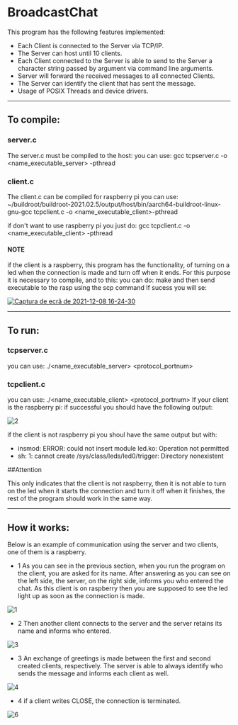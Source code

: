# BroadcastChat


This program has the following features implemented:

- Each Client is connected to the Server via TCP/IP.
- The Server can host until 10 clients.
- Each Client connected to the Server is able to send to the Server a character string passed by argument via command line arguments. 
- Server will forward the received messages to all connected Clients.
- The Server can identify the client that has sent the message. 
- Usage of POSIX Threads and device drivers.

-----------------------------------------------------------------------------------------------------------------------------------------------------------------

## To compile:

### server.c
The server.c must be compiled to the host:
you can use: gcc tcpserver.c -o <name_executable_server> -pthread

### client.c
The client.c can be compiled for raspberry pi
you can use:  ~/buildroot/buildroot-2021.02.5/output/host/bin/aarch64-buildroot-linux-gnu-gcc tcpclient.c -o <name_executable_client>-pthread

if don't want to use raspberry pi
you just do: gcc tcpclient.c -o <name_executable_client> -pthread

#### NOTE
if the client is a raspberry, this program has the functionality, of turning on a led when the connection is made and turn off when it ends. For this purpose it is necessary to compile, and to this:
you can do: make
and then send executable to  the rasp using the scp command
If sucess you will se: 

[
![Captura de ecrã de 2021-12-08 16-24-30](https://user-images.githubusercontent.com/95348254/145245680-36ef5901-d67a-42ba-9a7d-728d976155e7.png)
](url)

------------------------------------------------------------------------------------------------------------------------------------------------------------------

## To run:

 ### tcpserver.c
you can use: ./<name_executable_server> <protocol_portnum>

 ### tcpclient.c
you can use: ./<name_executable_client>   <servername> <protocol_portnum>
If your client is the raspberry pi:
 if successful you should have the following output:
 
 ![2](https://user-images.githubusercontent.com/95348254/145248548-9a4b3f03-cbe5-4c61-a61f-a746ebad0a1c.png)

if the client is not raspberry pi
you shoul have the same output but with: 
 - insmod: ERROR: could not insert module led.ko: Operation not permitted
 - sh: 1: cannot create /sys/class/leds/led0/trigger: Directory nonexistent
 
 ##Attention
 
This only indicates that the client is not raspberry, then it is not able to turn on the led when it starts the connection and turn it off when it finishes, the rest of the program should work in the same way.


------------------------------------------------------------------------------------------------------------------------------------------------------------------

 ## How it works:
 
Below is an example of communication using the server and two clients, one of them is a raspberry. 
 
 - 1 As you can see in the previous section, when you run the program on the client, you are asked for its name. After answering as you can see on the left side, the server, on the right side, informs you who entered the chat. As this client is on raspberry then you are supposed to see the led light up as soon as the connection is made.
 

 ![1](https://user-images.githubusercontent.com/95348254/145256231-03a06918-7c1e-4f99-888e-bcc43d9cfb01.png)
 
 
 - 2 Then another client connects to the server and the server retains its name and informs who entered.
  
 ![3](https://user-images.githubusercontent.com/95348254/145257498-d5ef8652-d4b8-4a10-b350-695148477fbe.png)
 
 
 - 3 An exchange of greetings is made between the first and second created clients, respectively. The server is able to always identify who sends the message and informs each client as well.
 
![4](https://user-images.githubusercontent.com/95348254/145257509-acce0ed8-a727-4a08-81ae-93cd291e872a.png)
 
 - 4 if a client writes CLOSE, the connection is terminated.
 
![6](https://user-images.githubusercontent.com/95348254/145259623-d1df73cb-1c9a-45f7-9a39-9db79ea9fed9.png)

 
 
 









